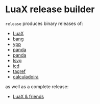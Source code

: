 # LuaX release builder

`release` produces binary releases of:

- [LuaX](https://github.com/cdsoft/luax)
- [bang](https://github.com/cdsoft/bang)
- [ypp](https://github.com/cdsoft/ypp)
- [panda](https://github.com/cdsoft/panda)
- [panda](https://github.com/CDSoft/panda)
- [lsvg](https://github.com/CDSoft/lsvg)
- [icd](https://github.com/CDSoft/icd)
- [tagref](https://github.com/CDSoft/tagref)
- [calculadoira](https://github.com/CDSoft/calculadoira)

as well as a complete release:

- [LuaX & friends](https://github.com/CDSoft/luax-releases/releases/latest)
